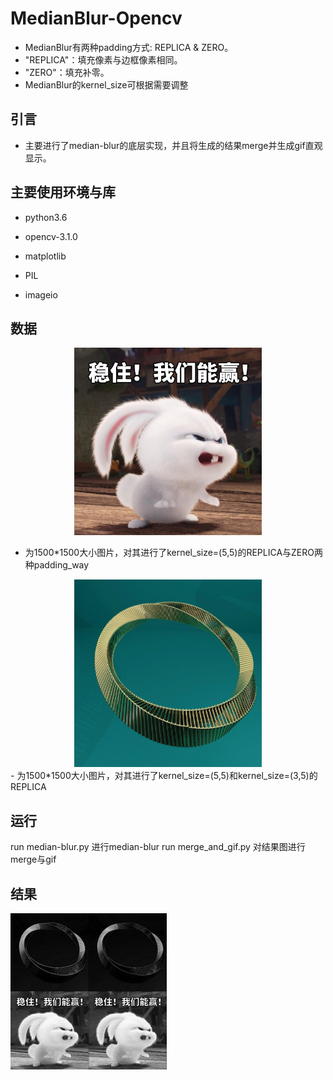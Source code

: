 # MedianBlur-Opencv
- MedianBlur有两种padding方式: REPLICA & ZERO。
- "REPLICA"：填充像素与边框像素相同。
- "ZERO"：填充补零。
- MedianBlur的kernel_size可根据需要调整


## 引言
- 主要进行了median-blur的底层实现，并且将生成的结果merge并生成gif直观显示。


## 主要使用环境与库

- python3.6

- opencv-3.1.0

- matplotlib

- PIL

- imageio

## 数据
<div align="center">
<img src="https://github.com/bbying81/MedianBlur/blob/master/data/rabbit.jpg"  height="300" width="300">
</div>

- 为1500*1500大小图片，对其进行了kernel_size=(5,5)的REPLICA与ZERO两种padding_way

<div align="center">
<img src="https://github.com/bbying81/MedianBlur/blob/master/data/Mobius_strip.jpg"  height="300" width="300">
</div>
- 为1500*1500大小图片，对其进行了kernel_size=(5,5)和kernel_size=(3,5)的REPLICA

## 运行
run median-blur.py 进行median-blur
run merge_and_gif.py 对结果图进行merge与gif

## 结果
<img src="https://github.com/bbying81/MedianBlur/blob/master/results/merge.gif">
